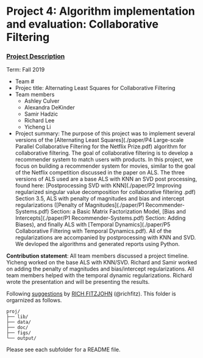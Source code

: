 # Project 4: Algorithm implementation and evaluation: Collaborative Filtering

### [Project Description](doc/project4_desc.md)

Term: Fall 2019

+ Team #
+ Projec title: Alternating Least Squares for Collaborative Filtering
+ Team members
	+ Ashley Culver
	+ Alexandra DeKinder
	+ Samir Hadzic
	+ Richard Lee
	+ Yicheng Li
+ Project summary: The purpose of this project was to implement several versions of the [Alternating Least Squares](./paper/P4 Large-scale Parallel Collaborative Filtering for the Netflix Prize.pdf) algorithm for collaborative filtering. The goal of collaborative filtering is to develop a recommender system to match users with products. In this project, we focus on building a recommender system for movies, similar to the goal of the Netflix competition discussed in the paper on ALS. The three versions of ALS used are a base ALS with KNN an SVD post processing, found here: [Postprocessing SVD with KNN](./paper/P2 Improving regularized singular value decomposition for collaborative filtering .pdf) Section 3.5, ALS with penalty of magnitudes and bias and intercept regularizations ([Penalty of Magnitudes](./paper/P1 Recommender-Systems.pdf) Section: a Basic Matrix Factorization Model, [Bias and Intercepts](./paper/P1 Recommender-Systems.pdf) Section: Adding Biases), and finally ALS with [Temporal Dynamics](./paper/P5 Collaborative Filtering with Temporal Dynamics.pdf). All of the regularizations are accompanied by postprocessing with KNN and SVD. We devloped the algorithms and generated reports using Python.
	
**Contribution statement**: All team members discussed a project timeline. Yicheng worked on the base ALS with KNN/SVD. Richard and Samir worked on adding the penalty of magnitudes and bias/intercept regularizations. All team members helped with the temporal dynamic regularizations. Richard wrote the presentation and will be presenting the results. 

Following [suggestions](http://nicercode.github.io/blog/2013-04-05-projects/) by [RICH FITZJOHN](http://nicercode.github.io/about/#Team) (@richfitz). This folder is orgarnized as follows.

```
proj/
├── lib/
├── data/
├── doc/
├── figs/
└── output/
```

Please see each subfolder for a README file.
